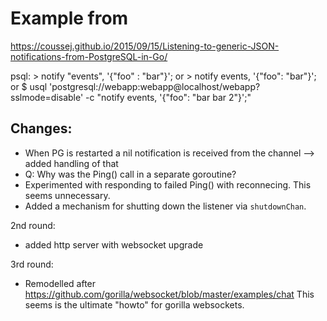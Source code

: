 # Example from
https://coussej.github.io/2015/09/15/Listening-to-generic-JSON-notifications-from-PostgreSQL-in-Go/

psql: > notify "events", '{"foo" : "bar"}';
or    > notify events, '{"foo": "bar"}';
or
$ usql 'postgresql://webapp:webapp@localhost/webapp?sslmode=disable' -c "notify events, '{\"foo\": \"bar bar 2\"}';"


## Changes:
 * When PG is restarted a nil notification is received from the channel --> added handling of that
 * Q: Why was the Ping() call in a separate goroutine?
 * Experimented with responding to failed Ping() with reconnecing. This seems unnecessary.
 * Added a mechanism for shutting down the listener via `shutdownChan`.

 2nd round:
 * added http server with websocket upgrade

 3rd round:
 * Remodelled after https://github.com/gorilla/websocket/blob/master/examples/chat
   This seems is the ultimate "howto" for gorilla websockets.
